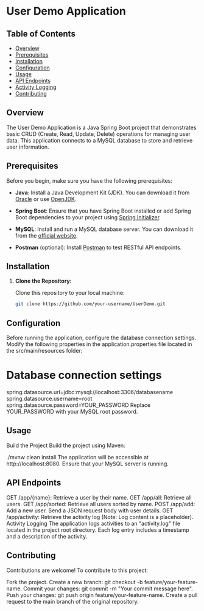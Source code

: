 # User Demo Application

## Table of Contents

- [Overview](#overview)
- [Prerequisites](#prerequisites)
- [Installation](#installation)
- [Configuration](#configuration)
- [Usage](#usage)
- [API Endpoints](#api-endpoints)
- [Activity Logging](#activity-logging)
- [Contributing](#contributing)


## Overview

The User Demo Application is a Java Spring Boot project that demonstrates basic CRUD (Create, Read, Update, Delete) operations for managing user data. This application connects to a MySQL database to store and retrieve user information.

## Prerequisites

Before you begin, make sure you have the following prerequisites:

- **Java**: Install a Java Development Kit (JDK). You can download it from [Oracle](https://www.oracle.com/java/technologies/javase-downloads.html) or use [OpenJDK](https://openjdk.java.net/).

- **Spring Boot**: Ensure that you have Spring Boot installed or add Spring Boot dependencies to your project using [Spring Initializer](https://start.spring.io/).

- **MySQL**: Install and run a MySQL database server. You can download it from the [official website](https://dev.mysql.com/downloads/).

- **Postman** (optional): Install [Postman](https://www.postman.com/downloads/) to test RESTful API endpoints.

## Installation

1. **Clone the Repository:**

   Clone this repository to your local machine:

   ```bash
   git clone https://github.com/your-username/UserDemo.git
   
## Configuration
Before running the application, configure the database connection settings. Modify the following properties in the application.properties file located in the src/main/resources folder:

# Database connection settings
spring.datasource.url=jdbc:mysql://localhost:3306/databasename
spring.datasource.username=root
spring.datasource.password=YOUR_PASSWORD
Replace YOUR_PASSWORD with your MySQL root password.

## Usage
Build the Project
Build the project using Maven:

./mvnw clean install
The application will be accessible at http://localhost:8080. Ensure that your MySQL server is running.

## API Endpoints
GET /app/{name}: Retrieve a user by their name.
GET /app/all: Retrieve all users.
GET /app/sorted: Retrieve all users sorted by name.
POST /app/add: Add a new user. Send a JSON request body with user details.
GET /app/activity: Retrieve the activity log (Note: Log content is a placeholder).
Activity Logging
The application logs activities to an "activity.log" file located in the project root directory. Each log entry includes a timestamp and a description of the activity.

## Contributing
Contributions are welcome! To contribute to this project:

Fork the project.
Create a new branch: git checkout -b feature/your-feature-name.
Commit your changes: git commit -m "Your commit message here".
Push your changes: git push origin feature/your-feature-name.
Create a pull request to the main branch of the original repository.






